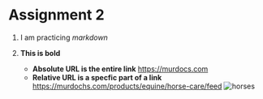 # **Assignment 2**

 1. I am practicing *markdown*
 2. **This is bold**

    - **Absolute URL is the entire link**
      https://murdocs.com
    - **Relative URL is a specfic part of a link**
      https://murdochs.com/products/equine/horse-care/feed
![horses](https://github.com/josieschumann7/WebDesignHomework/assets/157330534/73641784-bb77-4102-8703-d5ac16239ed2)

